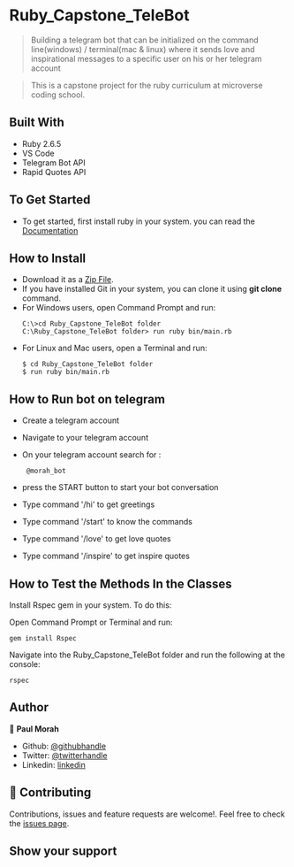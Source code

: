 # Ruby_Capstone_TeleBot
> Building a telegram bot that can be initialized on the command line(windows) / terminal(mac &amp; linux) where it sends love and inspirational messages to a specific user on his or her telegram account

 > This is a capstone project for the ruby curriculum at microverse coding school.

## Built With

- Ruby 2.6.5
- VS Code
- Telegram Bot API
- Rapid Quotes API

## To Get Started
- To get started, first install ruby in your system. you can read the [Documentation](https://www.ruby-lang.org/en/documentation/installation/)

## How to Install
- Download it as a [Zip File](https://github.com/chinweokwu/Ruby_Capstone_TeleBot/tree/telebot_branch). 
- If you have installed Git in your system, you can clone it using **git clone** command.
- For Windows users, open Command Prompt and run:
    ```console
    C:\>cd Ruby_Capstone_TeleBot folder
    C:\Ruby_Capstone_TeleBot folder> run ruby bin/main.rb
    ```
- For Linux and Mac users, open a Terminal and run:
    ```console
    $ cd Ruby_Capstone_TeleBot folder
    $ run ruby bin/main.rb
    ``` 
## How to Run bot on telegram
- Create a telegram account 

- Navigate to your telegram account

- On your telegram account search for :
  ```
   @morah_bot

   ``` 
-  press the START button to start your bot conversation

- Type command '/hi' to get greetings

- Type command  '/start' to know the commands

- Type command '/love' to get love quotes

- Type command '/inspire' to get inspire quotes

## How to Test the Methods In the Classes

 Install Rspec gem in your system. To do this:

 Open Command Prompt or Terminal and run:

  ```console
  gem install Rspec
  ```

 Navigate into the Ruby_Capstone_TeleBot folder and run the following at the console:

   ```console
   rspec 
   ```

## Author 

👤 **Paul Morah**

- Github: [@githubhandle](https://github.com/chinweokwu)
- Twitter: [@twitterhandle](https://twitter.com/Morah89820846)
- Linkedin: [linkedin](https://www.linkedin.com/in/paul-morah-285b63172/)


## 🤝 Contributing

Contributions, issues and feature requests are welcome!. Feel free to check the [issues page](https://github.com/chinweokwu/Ruby_Capstone_TeleBot/issues).

## Show your support